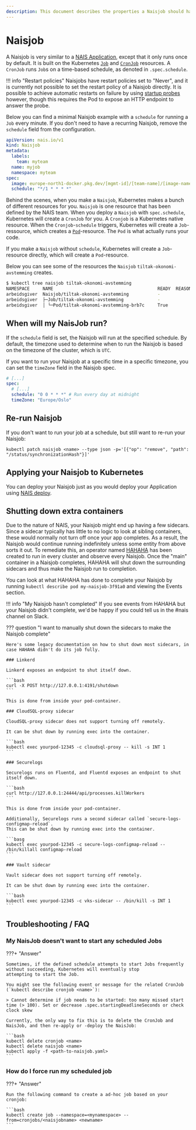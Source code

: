 ```yaml
---
description: This document describes the properties a Naisjob should have.
---
```


# Naisjob

A Naisjob is very similar to a [NAIS Application](../nais-application/good-practices.md), except that it only runs once by default.
It is built on the Kubernetes [`Job`](https://kubernetes.io/docs/concepts/workloads/controllers/job/) and [`CronJob`](https://kubernetes.io/docs/concepts/workloads/controllers/cron-jobs/) resources.
A `CronJob` runs `Job`s on a time-based schedule, as denoted in `.spec.schedule`.

!!! info "Restart policies"
    Naisjobs have restart policies set to "Never", and it is currently not possible to set the restart policy of a Naisjob directly.
    It is possible to achieve automatic restarts on failure by using [startup probes](reference/#startup) however, though this requires the Pod to expose an HTTP endpoint to answer the probe.

Below you can find a minimal Naisjob example with a `schedule` for running a `Job` every minute.
If you don't need to have a recurring Naisjob, remove the `schedule` field from the configuration.

```yaml
apiVersion: nais.io/v1
kind: Naisjob
metadata:
  labels:
    team: myteam
  name: myjob
  namespace: myteam
spec:
  image: europe-north1-docker.pkg.dev/[mgmt-id]/[team-name]/[image-name]:tag
  schedule: "*/1 * * * *"
```

Behind the scenes, when you make a `Naisjob`, Kubernetes makes a bunch of different resources for you.
`Naisjob` is one resource that has been defined by the NAIS team.
When you deploy a `Naisjob` with `spec.schedule`, Kubernetes will create a `CronJob` for you.
A `Cronjob` is a Kubernetes native resource.
When the `Cronjob`-`schedule` triggers, Kubernetes will create a `Job`-ressource, which creates a [`Pod`](https://kubernetes.io/docs/concepts/workloads/pods/)-resource.
The `Pod` is what actually runs your code.

If you make a `Naisjob` without `schedule`, Kubernetes will create a `Job`-resource directly, which will create a `Pod`-resource.

Below you can see some of the resources the `Naisjob` `tiltak-okonomi-avstemming` creates.

```bash
$ kubectl tree naisjob tiltak-okonomi-avstemming
NAMESPACE     NAME                                        READY  REASON  AGE
arbeidsgiver  Naisjob/tiltak-okonomi-avstemming           -              109d
arbeidsgiver  ├─Job/tiltak-okonomi-avstemming             -              109d
arbeidsgiver  │ └─Pod/tiltak-okonomi-avstemming-brb7c     True           12d
```

## When will my NaisJob run?

If the `schedule` field is set, the Naisjob will run at the specified schedule.
By default, the timezone used to determine when to run the Naisjob is based on the timezone of the cluster, which is `UTC`.

If you want to run your Naisjob at a specific time in a specific timezone, you can set the `timeZone` field in the Naisjob spec.

```yaml
# [...]
spec:
  # [...]
  schedule: "0 0 * * *" # Run every day at midnight
  timeZone: "Europe/Oslo"
```

## Re-run Naisjob

If you don't want to run your job at a schedule, but still want to re-run your Naisjob:

```shell
kubectl patch naisjob <name> --type json -p='[{"op": "remove", "path": "/status/synchronizationHash"}]'
```

## Applying your Naisjob to Kubernetes
You can deploy your Naisjob just as you would deploy your Application using [NAIS deploy](../deployment/README.md).

## Shutting down extra containers
Due to the nature of NAIS, your Naisjob might end up having a few sidecars.
Since a sidecar typically has little to no logic to look at sibling containers, these would normally not turn off once your app completes. 
As a result, the Naisjob would continue running indefinitely unless some entity from above sorts it out.
To remediate this, an operator named [HAHAHA](https://github.com/nais/hahaha) has been created to run in every cluster and observe every Naisjob.
Once the "main" container in a Naisjob completes, HAHAHA will shut down the surrounding sidecars and thus make the Naisjob run to completion.

You can look at what HAHAHA has done to complete your Naisjob by running `kubectl describe pod my-naisjob-3f91a0` and viewing the Events section.

!!! info "My Naisjob hasn't completed"
    If you see events from HAHAHA but your Naisjob didn't complete, we'd be happy if you could tell us in the #nais channel on Slack.

??? question "I want to manually shut down the sidecars to make the Naisjob complete"

    Here's some legacy documentation on how to shut down most sidecars, in case HAHAHA didn't do its job fully.

    ### Linkerd
    
    Linkerd exposes an endpoint to shut itself down.
    
    ```bash
    curl -X POST http://127.0.0.1:4191/shutdown
    ```
    
    This is done from inside your pod-container.

    ### CloudSQL-proxy sidecar
    
    CloudSQL-proxy sidecar does not support turning off remotely.

    It can be shut down by running exec into the container.
    
    ```bash
    kubectl exec yourpod-12345 -c cloudsql-proxy -- kill -s INT 1
    ```

    ### Securelogs
    
    Securelogs runs on Fluentd, and Fluentd exposes an endpoint to shut itself down.
    
    ```bash
    curl http://127.0.0.1:24444/api/processes.killWorkers
    ```
    
    This is done from inside your pod-container.

    Additionally, Securelogs runs a second sidecar called `secure-logs-configmap-reload`.
    This can be shut down by running exec into the container.

    ```basg
    kubectl exec yourpod-12345 -c secure-logs-configmap-reload -- /bin/killall configmap-reload
    ```

    ### Vault sidecar
    
    Vault sidecar does not support turning off remotely.

    It can be shut down by running exec into the container.
    
    ```bash
    kubectl exec yourpod-12345 -c vks-sidecar -- /bin/kill -s INT 1
    ```

## Troubleshooting / FAQ


### My NaisJob doesn't want to start any scheduled Jobs

???+ "Answer"

    Sometimes, if the defined schedule attempts to start Jobs frequently without succeeding, Kubernetes will eventually stop
    attempting to start the Job.

    You might see the following event or message for the related CronJob (`kubectl describe cronjob <name>`):

    > Cannot determine if job needs to be started: too many missed start time (> 100). Set or decrease .spec.startingDeadlineSeconds or check clock skew

    Currently, the only way to fix this is to delete the CronJob and NaisJob, and then re-apply or -deploy the NaisJob:

    ```bash
    kubectl delete cronjob <name>
    kubectl delete naisjob <name>
    kubectl apply -f <path-to-naisjob.yaml>
    ```

### How do I force run my scheduled job

???+ "Answer"

    Run the following command to create a ad-hoc job based on your cronjob:

    ```bash
    kubectl create job --namespace=<mynamespace> --from=cronjobs/<naisjobname> <newname>
    ```
